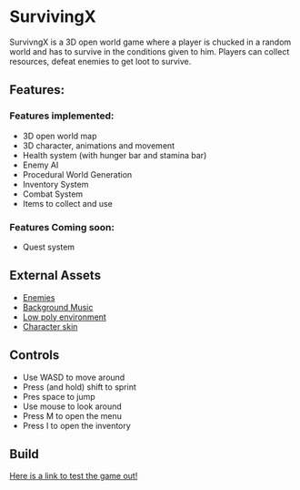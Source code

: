 # SurvivingX

SurvivngX is a 3D open world game where a player is chucked in a random world and has to survive in the conditions given to him. Players can collect resources, defeat enemies to get loot to survive.

## Features:

### Features implemented:
* 3D open world map
* 3D character, animations and movement
* Health system (with hunger bar and stamina bar)
* Enemy AI
* Procedural World Generation
* Inventory System
* Combat System
* Items to collect and use

### Features Coming soon:
* Quest system

## External Assets
* [Enemies](https://assetstore.unity.com/packages/3d/characters/creatures/rpg-monster-duo-pbr-polyart-157762)
* [Background Music](https://www.youtube.com/watch?v=UQ3rRSzgAlc)
* [Low poly environment](https://assetstore.unity.com/packages/3d/environments/landscapes/low-poly-simple-nature-pack-162153)
* [Character skin](https://assetstore.unity.com/packages/3d/characters/distant-lands-free-characters-178123#description)

## Controls
* Use WASD to move around
* Press (and hold) shift to sprint
* Pres space to jump
* Use mouse to look around
* Press M to open the menu
* Press I to open the inventory

## Build
[Here is a link to test the game out!](https://drive.google.com/file/d/1FTD9GN_FMRqgy4iiFIOoc6APXm_xPeYc/view?usp=sharing)

